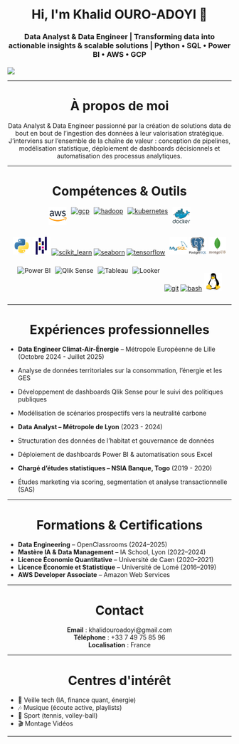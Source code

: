 <h1 align="center">Hi, I'm Khalid OURO-ADOYI 👋</h1>
<h3 align="center">Data Analyst & Data Engineer | Transforming data into actionable insights & scalable solutions | Python • SQL • Power BI • AWS • GCP</h3>

<img src="https://readme-typing-svg.herokuapp.com?duration=2500&color=36BC9B&center=true&vCenter=true&lines=From+raw+data+to+actionable+insight!" align="center"/>

---

<h1 align="center"> À propos de moi</h1>
<p align="center">
Data Analyst & Data Engineer passionné par la création de solutions data de bout en bout  de l’ingestion des données à leur valorisation stratégique.
  <br/>
J’interviens sur l’ensemble de la chaîne de valeur : conception de pipelines, modélisation statistique, déploiement de dashboards décisionnels et automatisation des processus analytiques.</p>

---

<h1 align="center"> Compétences & Outils</h1>

<div align="center" style="display: flex; flex-wrap: wrap; gap: 10px; justify-content: center;">
  <!-- Data & Cloud -->
  <a href="https://aws.amazon.com" target="_blank"><img src="https://raw.githubusercontent.com/devicons/devicon/master/icons/amazonwebservices/amazonwebservices-original-wordmark.svg" alt="aws" width="40" height="40"/></a>
  <a href="https://cloud.google.com" target="_blank"><img src="https://www.vectorlogo.zone/logos/google_cloud/google_cloud-icon.svg" alt="gcp" width="40" height="40"/></a>
  <a href="https://hadoop.apache.org/" target="_blank"><img src="https://www.vectorlogo.zone/logos/apache_hadoop/apache_hadoop-icon.svg" alt="hadoop" width="40" height="40"/></a>
  <a href="https://kubernetes.io" target="_blank"><img src="https://www.vectorlogo.zone/logos/kubernetes/kubernetes-icon.svg" alt="kubernetes" width="40" height="40"/></a>
  <a href="https://www.docker.com/" target="_blank"><img src="https://raw.githubusercontent.com/devicons/devicon/master/icons/docker/docker-original-wordmark.svg" alt="docker" width="40" height="40"/></a>
  
  <!-- Langages & Data -->
  <a href="https://www.python.org" target="_blank"><img src="https://raw.githubusercontent.com/devicons/devicon/master/icons/python/python-original.svg" alt="python" width="40" height="40"/></a>
  <a href="https://pandas.pydata.org/" target="_blank"><img src="https://raw.githubusercontent.com/devicons/devicon/2ae2a900d2f041da66e950e4d48052658d850630/icons/pandas/pandas-original.svg" alt="pandas" width="40" height="40"/></a>
  <a href="https://scikit-learn.org/" target="_blank"><img src="https://upload.wikimedia.org/wikipedia/commons/0/05/Scikit_learn_logo_small.svg" alt="scikit_learn" width="40" height="40"/></a>
  <a href="https://seaborn.pydata.org/" target="_blank"><img src="https://seaborn.pydata.org/_images/logo-mark-lightbg.svg" alt="seaborn" width="40" height="40"/></a>
  <a href="https://www.tensorflow.org" target="_blank"><img src="https://www.vectorlogo.zone/logos/tensorflow/tensorflow-icon.svg" alt="tensorflow" width="40" height="40"/></a>
  
  <!-- SGBD & NoSQL -->
  <a href="https://www.mysql.com/" target="_blank"><img src="https://raw.githubusercontent.com/devicons/devicon/master/icons/mysql/mysql-original-wordmark.svg" alt="mysql" width="40" height="40"/></a>
  <a href="https://www.postgresql.org" target="_blank"><img src="https://raw.githubusercontent.com/devicons/devicon/master/icons/postgresql/postgresql-original-wordmark.svg" alt="postgresql" width="40" height="40"/></a>
  <a href="https://www.mongodb.com/" target="_blank"><img src="https://raw.githubusercontent.com/devicons/devicon/master/icons/mongodb/mongodb-original-wordmark.svg" alt="mongodb" width="40" height="40"/></a>

  <!-- BI & Visualisation -->
  <img src="https://img.shields.io/badge/Power%20BI-F2C811?style=for-the-badge&logo=powerbi&logoColor=black" alt="Power BI"/>
  <img src="https://img.shields.io/badge/Qlik%20Sense-009F4D?style=for-the-badge&logo=qlik&logoColor=white" alt="Qlik Sense"/>
  <img src="https://img.shields.io/badge/Tableau-E97627?style=for-the-badge&logo=tableau&logoColor=white" alt="Tableau"/>
  <img src="https://img.shields.io/badge/Looker-4285F4?style=for-the-badge&logo=looker&logoColor=white" alt="Looker"/>
  
  <!-- DevOps / Outils -->
  <a href="https://git-scm.com/" target="_blank"><img src="https://www.vectorlogo.zone/logos/git-scm/git-scm-icon.svg" alt="git" width="40" height="40"/></a>
  <a href="https://www.gnu.org/software/bash/" target="_blank"><img src="https://www.vectorlogo.zone/logos/gnu_bash/gnu_bash-icon.svg" alt="bash" width="40" height="40"/></a>
  <a href="https://www.linux.org/" target="_blank"><img src="https://raw.githubusercontent.com/devicons/devicon/master/icons/linux/linux-original.svg" alt="linux" width="40" height="40"/></a>
</div>

---

<h1 align="center"> Expériences professionnelles</h1>

-  <b>Data Engineer Climat-Air-Énergie</b> – Métropole Européenne de Lille (Octobre 2024 - Juillet 2025)  
  - Analyse de données territoriales sur la consommation, l’énergie et les GES  
  - Développement de dashboards Qlik Sense pour le suivi des politiques publiques  
  - Modélisation de scénarios prospectifs vers la neutralité carbone  

-  <b>Data Analyst – Métropole de Lyon</b> (2023 - 2024)  
  - Structuration des données de l’habitat et gouvernance de données  
  - Déploiement de dashboards Power BI & automatisation sous Excel  

-  <b>Chargé d’études statistiques – NSIA Banque, Togo</b> (2019 - 2020)  
  - Études marketing via scoring, segmentation et analyse transactionnelle (SAS)  

---

<h1 align="center"> Formations & Certifications</h1>

-  <b>Data Engineering</b> – OpenClassrooms (2024–2025)  
-  <b>Mastère IA & Data Management</b> – IA School, Lyon (2022–2024)  
-  <b>Licence Économie Quantitative</b> – Université de Caen (2020–2021)  
-  <b>Licence Économie et Statistique</b> – Université de Lomé (2016–2019)  
-  <b>AWS Developer Associate</b> – Amazon Web Services  

---

<h1 align="center"> Contact</h1>

<p align="center">
   <b>Email</b> : khalidouroadoyi@gmail.com <br/>
   <b>Téléphone</b> : +33 7 49 75 85 96 <br/>
   <b>Localisation</b> : France 

---

<h1 align="center"> Centres d'intérêt</h1>

- 📡 Veille tech (IA, finance quant, énergie)  
- 🎶 Musique (écoute active, playlists)  
- 🎾 Sport (tennis, volley-ball)
- 🎬 Montage Vidéos

---
